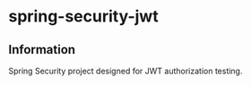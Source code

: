 # spring-security-jwt



## Information
Spring Security project designed for JWT authorization testing.
